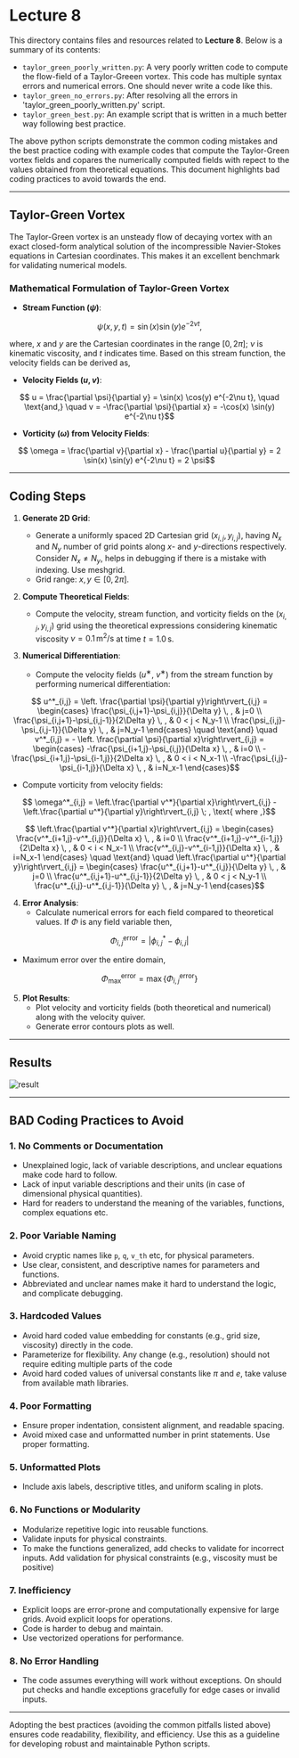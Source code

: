 # Lecture 8

This directory contains files and resources related to **Lecture 8**. Below is a summary of its contents:

- `taylor_green_poorly_written.py`: A very poorly written code to compute the flow-field of a Taylor-Greeen vortex. This code has multiple syntax errors and numerical errors. One should never write a code like this.
- `taylor_green_no_errors.py`: After resolving all the errors in 'taylor_green_poorly_written.py' script.
- `taylor_green_best.py`: An example script that is written in a much better way following best practice.

The above python scripts demonstrate the common coding mistakes and the best practice coding with example codes that compute the Taylor-Green vortex fields and copares the numerically computed fields with repect to the values obtained from theoretical equations. This document highlights bad coding practices to avoid towards the end.

---

## Taylor-Green Vortex

The Taylor-Green vortex is an unsteady flow of decaying vortex with an exact closed-form analytical solution of the incompressible Navier-Stokes equations in Cartesian coordinates. This makes it an excellent benchmark for validating numerical models.

### Mathematical Formulation of Taylor-Green Vortex

- **Stream Function \($\psi$\)**:
```math
  \psi(x, y, t) = \sin(x) \sin(y) e^{-2\nu t} ,
```
   where, $x$ and $y$ are the Cartesian coordinates in the range $[0, 2\pi]$; $\nu$ is kinematic viscosity, and $t$ indicates time. Based on this stream function, the velocity fields can be derived as,

- **Velocity Fields \($u, v$\)**:
```math
  u = \frac{\partial \psi}{\partial y} = \sin(x) \cos(y) e^{-2\nu t},
  \quad \text{and,} \quad
  v = -\frac{\partial \psi}{\partial x} = -\cos(x) \sin(y) e^{-2\nu t}
```

- **Vorticity ($\omega$) from Velocity Fields**:
```math
  \omega = \frac{\partial v}{\partial x} - \frac{\partial u}{\partial y} = 2 \sin(x) \sin(y) e^{-2\nu t} = 2 \psi
```

---

## Coding Steps

1. **Generate 2D Grid**:
   - Generate a uniformly spaced 2D Cartesian grid $(x_{i,j}, y_{i,j})$, having $N_x$ and $N_y$ number of grid points along $x$- and $y$-directions respectively. Consider $N_x \ne N_y$, helps in debugging if there is a mistake with indexing. Use meshgrid.
   - Grid range: $x, y \in [0, 2\pi]$.

2. **Compute Theoretical Fields**:
   - Compute the velocity, stream function, and vorticity fields on the $(x_{i,j}, y_{i,j})$ grid using the theoretical expressions considering kinematic viscosity $\nu = 0.1 \, \text{m}^2/\text{s}$ at time $t = 1.0 \, \text{s}$.

3. **Numerical Differentiation**:
   - Compute the velocity fields ($u^∗$, $v^∗$) from the stream function by performing numerical differentiation:
```math
     u^*_{i,j} = \left. \frac{\partial \psi}{\partial y}\right\rvert_{i,j} = 
     \begin{cases}
      \frac{\psi_{i,j+1}-\psi_{i,j}}{\Delta y} \, , & j=0 \\
      \frac{\psi_{i,j+1}-\psi_{i,j-1}}{2\Delta y} \, , & 0 < j < N_y-1 \\
      \frac{\psi_{i,j}-\psi_{i,j-1}}{\Delta y} \, , & j=N_y-1
     \end{cases}
      \quad \text{and} \quad
     v^*_{i,j} = - \left. \frac{\partial \psi}{\partial x}\right\rvert_{i,j} = 
     \begin{cases}
      -\frac{\psi_{i+1,j}-\psi_{i,j}}{\Delta x} \, , & i=0 \\
      -\frac{\psi_{i+1,j}-\psi_{i-1,j}}{2\Delta x} \, , & 0 < i < N_x-1 \\
      -\frac{\psi_{i,j}-\psi_{i-1,j}}{\Delta x} \, , & i=N_x-1
     \end{cases}
```
   - Compute vorticity from velocity fields:
```math
     \omega^*_{i,j} = \left.\frac{\partial v^*}{\partial x}\right\rvert_{i,j} - \left.\frac{\partial u^*}{\partial y}\right\rvert_{i,j} \; , \text{ where ,}
```
```math
     \left.\frac{\partial v^*}{\partial x}\right\rvert_{i,j} = 
     \begin{cases}
      \frac{v^*_{i+1,j}-v^*_{i,j}}{\Delta x} \, , & i=0 \\
      \frac{v^*_{i+1,j}-v^*_{i-1,j}}{2\Delta x} \, , & 0 < i < N_x-1 \\
      \frac{v^*_{i,j}-v^*_{i-1,j}}{\Delta x} \, , & i=N_x-1
     \end{cases}
      \quad \text{and} \quad
     \left.\frac{\partial u^*}{\partial y}\right\rvert_{i,j} = 
     \begin{cases}
      \frac{u^*_{i,j+1}-u^*_{i,j}}{\Delta y} \, , & j=0 \\
      \frac{u^*_{i,j+1}-u^*_{i,j-1}}{2\Delta y} \, , & 0 < j < N_y-1 \\
      \frac{u^*_{i,j}-u^*_{i,j-1}}{\Delta y} \, , & j=N_y-1
     \end{cases}
```

4. **Error Analysis**:
   - Calculate numerical errors for each field compared to theoretical values. If $\Phi$ is any field variable then,
```math
     \Phi^{\text{error}}_{i,j} = \left| \phi^*_{i,j} - \phi_{i,j} \right|
```
   - Maximum error over the entire domain, 
```math
     \Phi^{\text{error}}_{\text{max}} = \max{\{\Phi^{\text{error}}_{i,j}\}}
```

5. **Plot Results**:
   - Plot velocity and vorticity fields (both theoretical and numerical) along with the velocity quiver.
   - Generate error contours plots as well.

---

## Results

![result](images/results.svg)

---

## BAD Coding Practices to Avoid

### 1. **No Comments or Documentation**
   - Unexplained logic, lack of variable descriptions, and unclear equations make code hard to follow.
   - Lack of input variable descriptions and their units (in case of dimensional physical quantities).
   - Hard for readers to understand the meaning of the variables, functions, complex equations etc.

### 2. **Poor Variable Naming**
   - Avoid cryptic names like `p`, `q`, `v_th` etc, for physical parameters.
   - Use clear, consistent, and descriptive names for parameters and functions.
   - Abbreviated and unclear names make it hard to understand the logic, and complicate debugging.

### 3. **Hardcoded Values**
   - Avoid hard coded value embedding for constants (e.g., grid size, viscosity) directly in the code.
   - Parameterize for flexibility. Any change (e.g., resolution) should not require editing multiple parts of the code
   - Avoid hard coded values of universal constants like $\pi$ and $e$, take valuse from available math libraries.

### 4. **Poor Formatting**
   - Ensure proper indentation, consistent alignment, and readable spacing.
   - Avoid mixed case and unformatted number in print statements. Use proper formatting.

### 5. **Unformatted Plots**
   - Include axis labels, descriptive titles, and uniform scaling in plots.

### 6. **No Functions or Modularity**
   - Modularize repetitive logic into reusable functions.
   - Validate inputs for physical constraints.
   - To make the functions generalized, add checks to validate for incorrect inputs. Add validation for physical constraints (e.g., viscosity must be positive)

### 7. **Inefficiency**
   - Explicit loops are error-prone and computationally expensive for large grids. Avoid explicit loops for operations.
   - Code is harder to debug and maintain.
   - Use vectorized operations for performance.

### 8. **No Error Handling**
   - The code assumes everything will work without exceptions. On should put checks and handle exceptions gracefully for edge cases or invalid inputs.

---

Adopting the best practices (avoiding the common pitfalls listed above) ensures code readability, flexibility, and efficiency. Use this as a guideline for developing robust and maintainable Python scripts.
